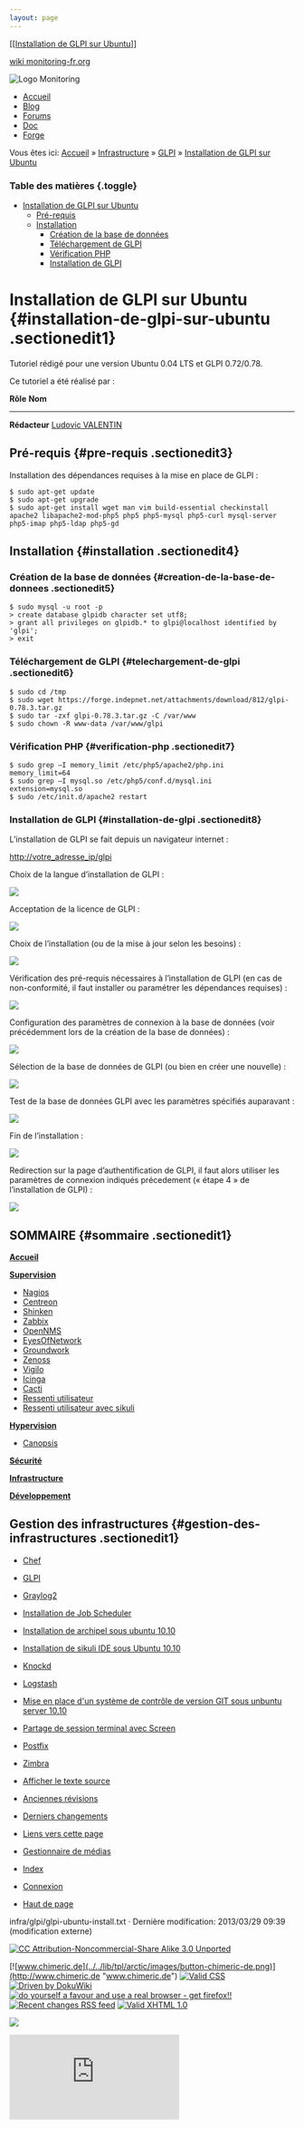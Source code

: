 ```yaml
---
layout: page
---
```


[[[Installation de GLPI sur
Ubuntu](glpi-ubuntu-install@do=backlink.html)]]

[wiki monitoring-fr.org](../../start.html "[ALT+H]")

![Logo Monitoring](../../lib/tpl/arctic/images/logo_monitoring.png)

-   [Accueil](../../index.html "Cliquez pour revenir |  l'accueil")
-   [Blog](http://www.monitoring-fr.org "Blog & News")
-   [Forums](http://forums.monitoring-fr.org "Forums")
-   [Doc](http://doc.monitoring-fr.org "Doc")
-   [Forge](https://github.com/monitoring-fr "Forge")

Vous êtes ici: [Accueil](../../start.html "start") »
[Infrastructure](../start.html "infra:start") »
[GLPI](start.html "infra:glpi:start") » [Installation de GLPI sur
Ubuntu](glpi-ubuntu-install.html "infra:glpi:glpi-ubuntu-install")

### Table des matières {.toggle}

-   [Installation de GLPI sur
    Ubuntu](glpi-ubuntu-install.html#installation-de-glpi-sur-ubuntu)
    -   [Pré-requis](glpi-ubuntu-install.html#pre-requis)
    -   [Installation](glpi-ubuntu-install.html#installation)
        -   [Création de la base de
            données](glpi-ubuntu-install.html#creation-de-la-base-de-donnees)
        -   [Téléchargement de
            GLPI](glpi-ubuntu-install.html#telechargement-de-glpi)
        -   [Vérification
            PHP](glpi-ubuntu-install.html#verification-php)
        -   [Installation de
            GLPI](glpi-ubuntu-install.html#installation-de-glpi)

Installation de GLPI sur Ubuntu {#installation-de-glpi-sur-ubuntu .sectionedit1}
===============================

Tutoriel rédigé pour une version Ubuntu 0.04 LTS et GLPI 0.72/0.78.

Ce tutoriel a été réalisé par :

  **Rôle**        **Nom**
  --------------- ---------------------------------------------------------------------------------------------------------------------------------------------------------
  **Rédacteur**   [Ludovic VALENTIN](http://www.monitoring-fr.org/community/members/ludovic-valentin/ "http://www.monitoring-fr.org/community/members/ludovic-valentin/")

Pré-requis {#pre-requis .sectionedit3}
----------

Installation des dépendances requises à la mise en place de GLPI :

~~~~ {.code}
$ sudo apt-get update
$ sudo apt-get upgrade
$ sudo apt-get install wget man vim build-essential checkinstall apache2 libapache2-mod-php5 php5 php5-mysql php5-curl mysql-server php5-imap php5-ldap php5-gd
~~~~

Installation {#installation .sectionedit4}
------------

### Création de la base de données {#creation-de-la-base-de-donnees .sectionedit5}

~~~~ {.code}
$ sudo mysql -u root -p
> create database glpidb character set utf8;
> grant all privileges on glpidb.* to glpi@localhost identified by 'glpi';
> exit
~~~~

### Téléchargement de GLPI {#telechargement-de-glpi .sectionedit6}

~~~~ {.code}
$ sudo cd /tmp
$ sudo wget https://forge.indepnet.net/attachments/download/812/glpi-0.78.3.tar.gz
$ sudo tar -zxf glpi-0.78.3.tar.gz -C /var/www
$ sudo chown -R www-data /var/www/glpi
~~~~

### Vérification PHP {#verification-php .sectionedit7}

~~~~ {.code}
$ sudo grep –I memory_limit /etc/php5/apache2/php.ini
memory_limit=64
$ sudo grep –I mysql.so /etc/php5/conf.d/mysql.ini
extension=mysql.so
$ sudo /etc/init.d/apache2 restart
~~~~

### Installation de GLPI {#installation-de-glpi .sectionedit8}

L’installation de GLPI se fait depuis un navigateur internet :

<http://votre_adresse_ip/glpi>

Choix de la langue d’installation de GLPI :

[![](../../assets/media/infra/glpi/glpi_install-01.png@w=700)](../../_detail/infra/glpi/glpi_install-01.png@id=infra%253Aglpi%253Aglpi-ubuntu-install.html "infra:glpi:glpi_install-01.png")

Acceptation de la licence de GLPI :

[![](../../assets/media/infra/glpi/glpi_install-02.png@w=700)](../../_detail/infra/glpi/glpi_install-02.png@id=infra%253Aglpi%253Aglpi-ubuntu-install.html "infra:glpi:glpi_install-02.png")

Choix de l’installation (ou de la mise à jour selon les besoins) :

[![](../../assets/media/infra/glpi/glpi_install-03.png@w=700)](../../_detail/infra/glpi/glpi_install-03.png@id=infra%253Aglpi%253Aglpi-ubuntu-install.html "infra:glpi:glpi_install-03.png")

Vérification des pré-requis nécessaires à l’installation de GLPI (en cas
de non-conformité, il faut installer ou paramétrer les dépendances
requises) :

[![](../../assets/media/infra/glpi/glpi_install-04.png@w=700)](../../_detail/infra/glpi/glpi_install-04.png@id=infra%253Aglpi%253Aglpi-ubuntu-install.html "infra:glpi:glpi_install-04.png")

Configuration des paramètres de connexion à la base de données (voir
précédemment lors de la création de la base de données) :

[![](../../assets/media/infra/glpi/glpi_install-05.png@w=700)](../../_detail/infra/glpi/glpi_install-05.png@id=infra%253Aglpi%253Aglpi-ubuntu-install.html "infra:glpi:glpi_install-05.png")

Sélection de la base de données de GLPI (ou bien en créer une nouvelle)
:

[![](../../assets/media/infra/glpi/glpi_install-06.png@w=700)](../../_detail/infra/glpi/glpi_install-06.png@id=infra%253Aglpi%253Aglpi-ubuntu-install.html "infra:glpi:glpi_install-06.png")

Test de la base de données GLPI avec les paramètres spécifiés auparavant
:

[![](../../assets/media/infra/glpi/glpi_install-07.png@w=700)](../../_detail/infra/glpi/glpi_install-07.png@id=infra%253Aglpi%253Aglpi-ubuntu-install.html "infra:glpi:glpi_install-07.png")

Fin de l’installation :

[![](../../assets/media/infra/glpi/glpi_install-08.png@w=700)](../../_detail/infra/glpi/glpi_install-08.png@id=infra%253Aglpi%253Aglpi-ubuntu-install.html "infra:glpi:glpi_install-08.png")

Redirection sur la page d’authentification de GLPI, il faut alors
utiliser les paramètres de connexion indiqués précedement (« étape 4 »
de l’installation de GLPI) :

[![](../../assets/media/infra/glpi/glpi_install-09.png@w=700)](../../_detail/infra/glpi/glpi_install-09.png@id=infra%253Aglpi%253Aglpi-ubuntu-install.html "infra:glpi:glpi_install-09.png")

SOMMAIRE {#sommaire .sectionedit1}
--------

**[Accueil](../../start.html "start")**

**[Supervision](../../supervision/start.html "supervision:start")**

-   [Nagios](../../nagios/start.html "nagios:start")
-   [Centreon](../../centreon/start.html "centreon:start")
-   [Shinken](../../shinken/start.html "shinken:start")
-   [Zabbix](../../zabbix/start.html "zabbix:start")
-   [OpenNMS](../../opennms/start.html "opennms:start")
-   [EyesOfNetwork](../../eyesofnetwork/start.html "eyesofnetwork:start")
-   [Groundwork](../../groundwork/start.html "groundwork:start")
-   [Zenoss](../../zenoss/start.html "zenoss:start")
-   [Vigilo](../../vigilo/start.html "vigilo:start")
-   [Icinga](../../icinga/start.html "icinga:start")
-   [Cacti](../../cacti/start.html "cacti:start")
-   [Ressenti
    utilisateur](../../supervision/eue/start.html "supervision:eue:start")
-   [Ressenti utilisateur avec
    sikuli](../../sikuli/eue/start.html "sikuli:eue:start")

**[Hypervision](../../hypervision/start.html "hypervision:start")**

-   [Canopsis](../../canopsis/start.html "canopsis:start")

**[Sécurité](../../securite/start.html "securite:start")**

**[Infrastructure](../start.html "infra:start")**

**[Développement](../../dev/start.html "dev:start")**

Gestion des infrastructures {#gestion-des-infrastructures .sectionedit1}
---------------------------

-   [Chef](../chef.html "infra:chef")
-   [GLPI](start.html "infra:glpi:start")
-   [Graylog2](../graylog2.html "infra:graylog2")
-   [Installation de Job
    Scheduler](../jobscheduler.html "infra:jobscheduler")
-   [Installation de archipel sous ubuntu
    10.10](../archipel.html "infra:archipel")
-   [Installation de sikuli IDE sous Ubuntu
    10.10](../sikuli.html "infra:sikuli")
-   [Knockd](../knockd.html "infra:knockd")
-   [Logstash](../logstash.html "infra:logstash")
-   [Mise en place d'un système de contrôle de version GIT sous unbuntu
    server 10.10](../git.html "infra:git")
-   [Partage de session terminal avec
    Screen](../screen.html "infra:screen")
-   [Postfix](../postfix.html "infra:postfix")
-   [Zimbra](../zimbra.html "infra:zimbra")

-   [Afficher le texte
    source](glpi-ubuntu-install@do=edit&rev=0.html "Afficher le texte source [V]")
-   [Anciennes
    révisions](glpi-ubuntu-install@do=revisions.html "Anciennes révisions [O]")
-   [Derniers
    changements](glpi-ubuntu-install@do=recent.html "Derniers changements [R]")
-   [Liens vers cette
    page](glpi-ubuntu-install@do=backlink.html "Liens vers cette page")
-   [Gestionnaire de
    médias](glpi-ubuntu-install@do=media.html "Gestionnaire de médias")
-   [Index](glpi-ubuntu-install@do=index.html "Index [X]")
-   [Connexion](glpi-ubuntu-install@do=login&sectok=6bca6bdf16f8880de3d6d3649db89a26.html "Connexion")
-   [Haut de
    page](glpi-ubuntu-install.html#dokuwiki__top "Haut de page [T]")

infra/glpi/glpi-ubuntu-install.txt · Dernière modification: 2013/03/29
09:39 (modification externe)

[![CC Attribution-Noncommercial-Share Alike 3.0
Unported](../../lib/images/license/button/cc-by-nc-sa.png)](http://creativecommons.org/licenses/by-nc-sa/3.0/)

[![www.chimeric.de](../../lib/tpl/arctic/images/button-chimeric-de.png)](http://www.chimeric.de "www.chimeric.de")
[![Valid
CSS](../../lib/tpl/arctic/images/button-css.png)](http://jigsaw.w3.org/css-validator/check/referer "Valid CSS")
[![Driven by
DokuWiki](../../lib/tpl/arctic/images/button-dw.png)](http://wiki.splitbrain.org/wiki:dokuwiki "Driven by DokuWiki")
[![do yourself a favour and use a real browser - get
firefox!!](../../lib/tpl/arctic/images/button-firefox.png)](http://www.firefox-browser.de "do yourself a favour and use a real browser - get firefox")
[![Recent changes RSS
feed](../../lib/tpl/arctic/images/button-rss.png)](../../feed.php "Recent changes RSS feed")
[![Valid XHTML
1.0](../../lib/tpl/arctic/images/button-xhtml.png)](http://validator.w3.org/check/referer "Valid XHTML 1.0")

![](../../lib/exe/indexer.php@id=infra%253Aglpi%253Aglpi-ubuntu-install&1424859535)

![](http://analytics.monitoring-fr.org/piwik.php?idsite=2)

